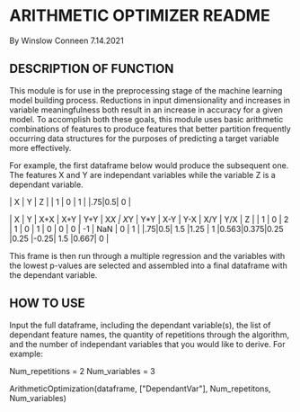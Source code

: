 ARITHMETIC OPTIMIZER README
====================================
By Winslow Conneen
7.14.2021


DESCRIPTION OF FUNCTION
------------------------------------
This module is for use in the preprocessing stage of the machine learning model building process. Reductions in input
dimensionality and increases in variable meaningfulness both result in an increase in accuracy for a given model. To
accomplish both these goals, this module uses basic arithmetic combinations of features to produce features that
better partition frequently occurring data structures for the purposes of predicting a target variable more effectively.

For example, the first dataframe below would produce the subsequent one. The features X and Y are independant variables
while the variable Z is a dependant variable.

| X | Y | Z |
| 1 | 0 | 1 |
|.75|0.5| 0 |

| X | Y | X+X | X+Y | Y+Y | X*X | X*Y | Y*Y | X-Y | Y-X | X/Y | Y/X | Z |
| 1 | 0 |  2  |  1  |  0  |  1  |  0  |  0  |  0  | -1  | NaN |  0  | 1 |
|.75|0.5| 1.5 |1.25 |  1  |0.563|0.375|0.25 |0.25 |-0.25| 1.5 |0.667| 0 |

This frame is then run through a multiple regression and the variables with the lowest p-values are selected and
assembled into a final dataframe with the dependant variable.


HOW TO USE
------------------------------------
Input the full dataframe, including the dependant variable(s), the list of dependant feature names, the quantity of
repetitions through the algorithm, and the number of independant variables that you would like to derive. For example:

Num_repetitions = 2
Num_variables = 3

ArithmeticOptimization(dataframe, ["DependantVar"], Num_repetitons, Num_variables)
